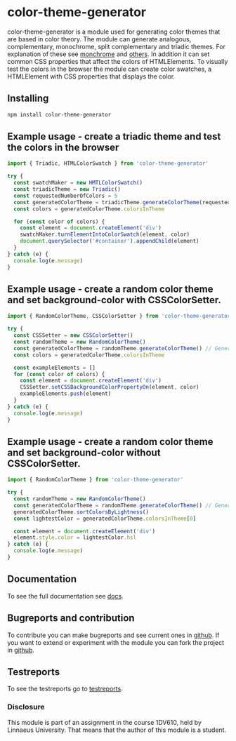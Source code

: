 # color-theme-generator
color-theme-generator is a module used for generating color themes that are based in color theory. The module can generate analogous, complementary, monochrome, split complementary and triadic themes. For explanation of these see [monchrome](https://en.wikipedia.org/wiki/Monochrome) and [others](https://en.wikipedia.org/wiki/Harmony_(color)). In addition it can set common CSS properties that affect the colors of HTMLElements. To visually test the colors in the browser the module can create color swatches, a HTMLElement with CSS properties that displays the color.

## Installing
```bash
npm install color-theme-generator
```

## Example usage - create a triadic theme and test the colors in the browser
```js
import { Triadic, HTMLColorSwatch } from 'color-theme-generator'

try {
  const swatchMaker = new HMTLColorSwatch()
  const triadicTheme = new Triadic()
  const requestedNumberOfColors = 5
  const generatedColorTheme = triadicTheme.generateColorTheme(requestedNumberOfColors)
  const colors = generatedColorTheme.colorsInTheme

  for (const color of colors) {
    const element = document.createElement('div')
    swatchMaker.turnElementIntoColorSwatch(element, color)
    document.querySelector('#container').appendChild(element)
  }
} catch (e) {
  console.log(e.message)
}
```

## Example usage - create a random color theme and set background-color with CSSColorSetter.
```js
import { RandomColorTheme, CSSColorSetter } from 'color-theme-generator'

try {
  const CSSSetter = new CSSColorSetter()
  const randomTheme = new RandomColorTheme()
  const generatedColorTheme = randomTheme.generateColorTheme() // Generates a theme with 2 - 5 colors.
  const colors = generatedColorTheme.colorsInTheme

  const exampleElements = []
  for (const color of colors) {
    const element = document.createElement('div')
    CSSSetter.setCSSBackgroundColorPropertyOn(element, color)
    exampleElements.push(element)
  }
} catch (e) {
  console.log(e.message)
}
```

## Example usage - create a random color theme and set background-color without CSSColorSetter.
```js
import { RandomColorTheme } from 'color-theme-generator'

try {
  const randomTheme = new RandomColorTheme()
  const generatedColorTheme = randomTheme.generateColorTheme() // Generates a random theme with 2 - 5 colors.
  generatedColorTheme.sortColorsByLightness()
  const lightestColor = generatedColorTheme.colorsInTheme[0]

  const element = document.createElement('div')
  element.style.color = lightestColor.hsl
} catch (e) {
  console.log(e.message)
}
```

## Documentation
To see the full documentation see [docs](./docs.md).

## Bugreports and contribution
To contribute you can make bugreports and see current ones in [github](https://github.com/Karin0002/color-theme-generator/issues). If you want to extend or experiment with the module you can fork the project in [github](https://github.com/Karin0002/color-theme-generator).

## Testreports
To see the testreports go to [testreports](./testreports.md).

### Disclosure
This module is part of an assignment in the course 1DV610, held by Linnaeus University. That means that the author of this module is a student.
